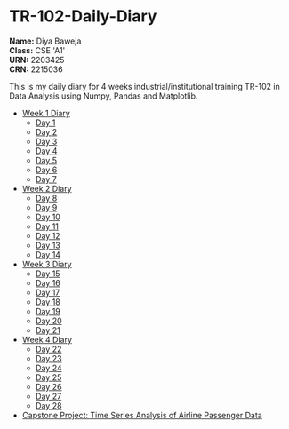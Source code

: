 # TR-102-Daily-Diary

**Name:** Diya Baweja<br>
**Class:** CSE 'A1'<br>
**URN:** 2203425<br>
**CRN:** 2215036

This is my daily diary for 4 weeks industrial/institutional training TR-102 in Data Analysis using Numpy, Pandas and Matplotlib.

- [Week 1 Diary](week1.md)
     - [Day 1](https://diya050.github.io/TR-102-Daily-Diary/week1.html#day-1)
     - [Day 2](https://diya050.github.io/TR-102-Daily-Diary/week1.html#day-2)
     - [Day 3](https://diya050.github.io/TR-102-Daily-Diary/week1.html#day-3)
     - [Day 4](https://diya050.github.io/TR-102-Daily-Diary/week1.html#day-4)
     - [Day 5](https://diya050.github.io/TR-102-Daily-Diary/week1.html#day-5)
     - [Day 6](https://diya050.github.io/TR-102-Daily-Diary/week1.html#day-6)
     - [Day 7](https://diya050.github.io/TR-102-Daily-Diary/week1.html#day-7)
- [Week 2 Diary](week2.md)
     - [Day 8](https://diya050.github.io/TR-102-Daily-Diary/week2.html#day-8)
     - [Day 9](https://diya050.github.io/TR-102-Daily-Diary/week2.html#day-9)
     - [Day 10](https://diya050.github.io/TR-102-Daily-Diary/week2.html#day-10)
     - [Day 11](https://diya050.github.io/TR-102-Daily-Diary/week2.html#day-11)
     - [Day 12](https://diya050.github.io/TR-102-Daily-Diary/week2.html#day-12)
     - [Day 13](https://diya050.github.io/TR-102-Daily-Diary/week2.html#day-13)
     - [Day 14](https://diya050.github.io/TR-102-Daily-Diary/week2.html#day-14)
- [Week 3 Diary](week3.md)
     - [Day 15](https://diya050.github.io/TR-102-Daily-Diary/week3.html#day-15)
     - [Day 16](https://diya050.github.io/TR-102-Daily-Diary/week3.html#day-16)
     - [Day 17](https://diya050.github.io/TR-102-Daily-Diary/week3.html#day-17)
     - [Day 18](https://diya050.github.io/TR-102-Daily-Diary/week3.html#day-18)
     - [Day 19](https://diya050.github.io/TR-102-Daily-Diary/week3.html#day-19)
     - [Day 20](https://diya050.github.io/TR-102-Daily-Diary/week3.html#day-20)
     - [Day 21](https://diya050.github.io/TR-102-Daily-Diary/week3.html#day-21)
- [Week 4 Diary](week4.md)
     - [Day 22](https://diya050.github.io/TR-102-Daily-Diary/week4.html#day-22)
     - [Day 23](https://diya050.github.io/TR-102-Daily-Diary/week4.html#day-23)
     - [Day 24](https://diya050.github.io/TR-102-Daily-Diary/week4.html#day-24)
     - [Day 25](https://diya050.github.io/TR-102-Daily-Diary/week4.html#day-25)
     - [Day 26](https://diya050.github.io/TR-102-Daily-Diary/week4.html#day-26)
     - [Day 27](https://diya050.github.io/TR-102-Daily-Diary/week4.html#day-27)
     - [Day 28](https://diya050.github.io/TR-102-Daily-Diary/week4.html#day-28)
- [Capstone Project: Time Series Analysis of Airline Passenger Data](https://github.com/Diya050/Airline_Passenger_Analysis/)
